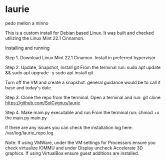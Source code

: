 # laurie
pedo mellon a minno

This is a custom install for Debian based Linux. It was built and checked utilizing the Linux Mint 22.1 Cinnamon.

Installing and running

Step 1. Download Linux Mint 22.1 Cinamon. Install in preferred hypervisor

Step 2. Update, Snapshot, Install git
    From the terminal run:
    sudo apt update && sudo apt upgrade -y
    sudo apt install git

Turn off the VM and create a snapshot. general guidance would be to call it base and today's date.

Step 3. Clone the repo from the terminal.
Open a terminal and run:
    git clone https://github.com/SolCygnus/laurie

Step 4. Make main.py executable and run
From the terminal run:
    chmod +x the main.py
    main.py

If there are any issues you can check the installation log here:
    /var/log/laurie_repo.log



Note: If using VMWare, under the VM settings for Processors ensure you check virtualize IOMMU and under Display uncheck Accelerate 3D graphics. If using VirtualBox ensure guest additions are installed. 